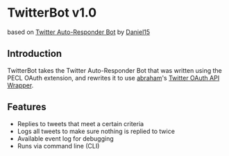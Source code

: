 # TwitterBot v1.0
based on [Twitter Auto-Responder Bot](https://gist.github.com/820281) by [Daniel15](http://dan.cx)

## Introduction
TwitterBot takes the Twitter Auto-Responder Bot that was written using the PECL OAuth extension, and rewrites it to use [abraham](https://github.com/abraham)'s [Twitter OAuth API Wrapper](https://github.com/abraham/twitteroauth).

## Features
* Replies to tweets that meet a certain criteria
* Logs all tweets to make sure nothing is replied to twice
* Available event log for debugging
* Runs via command line (CLI)